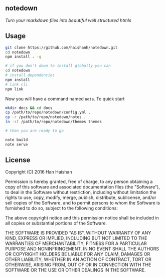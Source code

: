 ## notedown

_Turn your markdown files into beautiful well structured htmls_


## Usage

```sh
git clone https://github.com/haishanh/notedown.git
cd notedown
npm install . -g

# if you don't down to install globally you can
cd notedown
# install dependencies
npm install
# link cli
npm link
```

Now you will have a command named `note`. To quick start


```sh
mkdir docs && cd docs
cp /path/to/repo/notedown/config.yml .
cp -r /path/to/repo/notedown/notes .
ln -sf /path/to/repo/notedown/themes themes

# then you are ready to go

note build
note serve
```

## License

Copyright (C) 2016 Han Haishan

Permission is hereby granted, free of charge, to any person obtaining a copy of this software and associated documentation files (the "Software"), to deal in the Software without restriction, including without limitation the rights to use, copy, modify, merge, publish, distribute, sublicense, and/or sell copies of the Software, and to permit persons to whom the Software is furnished to do so, subject to the following conditions:

The above copyright notice and this permission notice shall be included in all copies or substantial portions of the Software.

THE SOFTWARE IS PROVIDED "AS IS", WITHOUT WARRANTY OF ANY KIND, EXPRESS OR IMPLIED, INCLUDING BUT NOT LIMITED TO THE WARRANTIES OF MERCHANTABILITY, FITNESS FOR A PARTICULAR PURPOSE AND NONINFRINGEMENT. IN NO EVENT SHALL THE AUTHORS OR COPYRIGHT HOLDERS BE LIABLE FOR ANY CLAIM, DAMAGES OR OTHER LIABILITY, WHETHER IN AN ACTION OF CONTRACT, TORT OR OTHERWISE, ARISING FROM, OUT OF OR IN CONNECTION WITH THE SOFTWARE OR THE USE OR OTHER DEALINGS IN THE SOFTWARE.